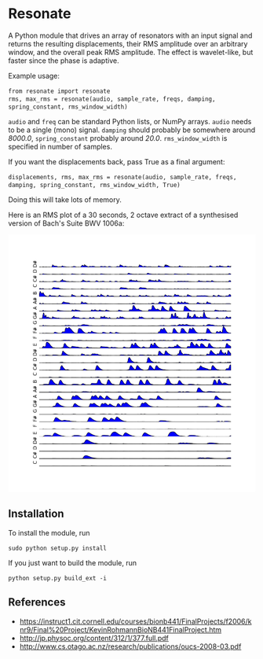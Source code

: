 Resonate
========

A Python module that drives an array of resonators with an input signal and
returns the resulting displacements, their RMS amplitude over an arbitrary window,
and the overall peak RMS amplitude. The effect is wavelet-like, but faster since the phase is adaptive.

Example usage:

    from resonate import resonate
    rms, max_rms = resonate(audio, sample_rate, freqs, damping, spring_constant, rms_window_width)

`audio` and `freq` can be standard Python lists, or NumPy arrays.
`audio` needs to be a single (mono) signal.
`damping` should probably be somewhere around _8000.0_, `spring_constant` probably around _20.0_.
`rms_window_width` is specified in number of samples.

If you want the displacements back, pass True as a final argument:

    displacements, rms, max_rms = resonate(audio, sample_rate, freqs, damping, spring_constant, rms_window_width, True)

Doing this will take lots of memory.

Here is an RMS plot of a 30 seconds, 2 octave extract of a synthesised version of Bach's Suite BWV 1006a:

![Example RMS plot](https://github.com/andreasjansson/resonate/raw/master/example_rms_plot.png)

Installation
------------

To install the module, run

    sudo python setup.py install
    
If you just want to build the module, run

    python setup.py build_ext -i

References
----------

 * https://instruct1.cit.cornell.edu/courses/bionb441/FinalProjects/f2006/knr9/Final%20Project/KevinRohmannBioNB441FinalProject.htm
 * http://jp.physoc.org/content/312/1/377.full.pdf
 * http://www.cs.otago.ac.nz/research/publications/oucs-2008-03.pdf
